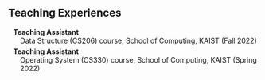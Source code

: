 ## Teaching Experiences

<h4 style="margin:0 10px 0;">Teaching Assistant</h4>

<ul style="margin:0 0 5px;">
  <autocolor>Data Structure (CS206) course, School of Computing, KAIST (Fall 2022)</autocolor>
</ul>


<h4 style="margin:0 10px 0;">Teaching Assistant</h4>

<ul style="margin:0 0 5px;">
  <autocolor>Operating System (CS330) course, School of Computing, KAIST (Spring 2022)</autocolor>
</ul>